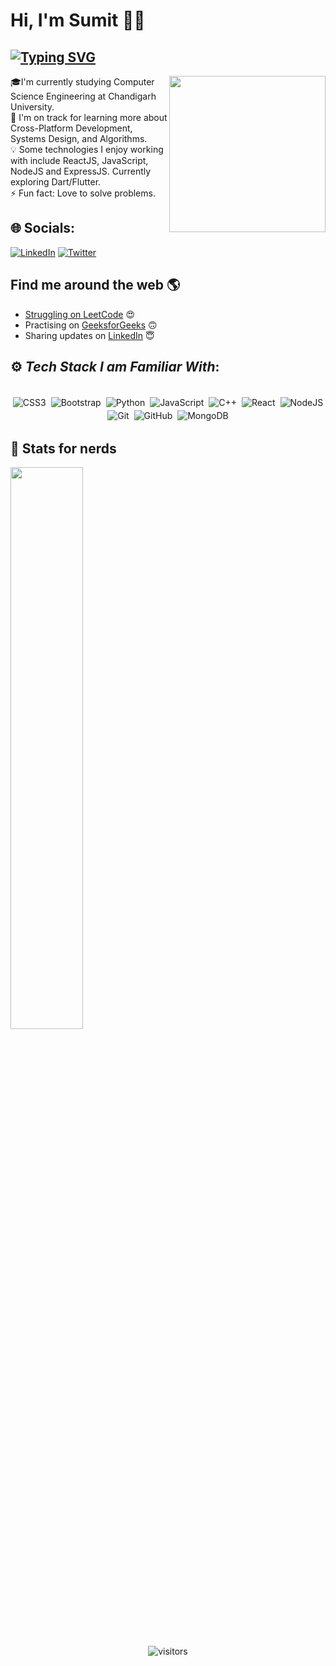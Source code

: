 # Hi, I'm Sumit 👋🏾 

## [![Typing SVG](https://readme-typing-svg.herokuapp.com?size=20&lines=I+Solve+Problems+With+Code)](https://git.io/typing-svg)

<p>
<img src="https://i.imgur.com/LmOlfwe.gif" width="250" height="250" align="right">

🎓I'm currently studying Computer Science  Engineering at Chandigarh University.<br>🌱 I'm on track for learning more about Cross-Platform Development, Systems Design, and Algorithms.<br>💡 Some technologies I enjoy working with include ReactJS, JavaScript, NodeJS and ExpressJS. Currently exploring Dart/Flutter.<br>⚡ Fun fact: Love to solve problems.


## 🌐 Socials:
[![LinkedIn](https://img.shields.io/badge/LinkedIn-%230077B5.svg?logo=linkedin&logoColor=white)](https://linkedin.com/in/https://www.linkedin.com/in/nothingavail/) [![Twitter](https://img.shields.io/badge/Twitter-%231DA1F2.svg?logo=Twitter&logoColor=white)](https://twitter.com/https://twitter.com/i_m_caffeine) 

## Find me around the web 🌎 <a href="https://www.linkedin.com/in/nothingavail/">
- Struggling on <a href="https://leetcode.com/i_m_caffeine/">LeetCode</a> 😍
- Practising on <a href="https://auth.geeksforgeeks.org/user/i_m_caffeine">GeeksforGeeks</a> 🙃
- Sharing updates on <a href="https://www.linkedin.com/in/nothingavail/">LinkedIn</a> 😇

## ⚙️ *Tech Stack I am Familiar With*:

<p align="center">
<br/>
<img alt="CSS3" src="https://img.shields.io/badge/css3%20-%231572B6.svg?&style=for-the-badge&logo=css3&logoColor=white" style="margin:2px;"/>
<img alt="Bootstrap" src="https://img.shields.io/badge/bootstrap%20-%23563D7C.svg?&style=for-the-badge&logo=bootstrap&logoColor=white" style="margin:2px;"/>
<img alt="Python" src="https://img.shields.io/badge/python%20-%2314354C.svg?&style=for-the-badge&logo=python&logoColor=white" style="margin:2px;"/>
<img alt="JavaScript" src="https://img.shields.io/badge/javascript%20-%23323330.svg?&style=for-the-badge&logo=javascript&logoColor=%23F7DF1E" style="margin:2px;"/>
<img alt="C++" src="https://img.shields.io/badge/c++%20-%2300599C.svg?&style=for-the-badge&logo=c%2B%2B&ogoColor=white" style="margin:2px;"/>
<img alt="React" src="https://img.shields.io/badge/react%20-%2320232a.svg?&style=for-the-badge&logo=react&logoColor=%2361DAFB" style="margin:2px;"/>
<img alt="NodeJS" src="https://img.shields.io/badge/node.js%20-%2343853D.svg?&style=for-the-badge&logo=node.js&logoColor=white" style="margin:2px;"/>
<img alt="Git" src="https://img.shields.io/badge/git%20-%23F05033.svg?&style=for-the-badge&logo=git&logoColor=white" style="margin:2px;"/>
<img alt="GitHub" src="https://img.shields.io/badge/github%20-%23121011.svg?&style=for-the-badge&logo=github&logoColor=white" style="margin:2px;"/>
<img alt="MongoDB" src ="https://img.shields.io/badge/MongoDB-%234ea94b.svg?&style=for-the-badge&logo=mongodb&logoColor=white" style="margin:2px;"/>
<br/>
</p>
  
## :medal_sports: Stats for nerds
<img  src="https://github-readme-stats.vercel.app/api?username=nothing-available&show_icons=true&hide_border=true&theme=dark" width="48%" align="center" >
<br>
  <div align="center">

![visitors](https://visitor-badge.laobi.icu/badge?page_id=nothing-available.nothing-available/)
</div>

